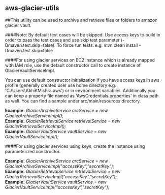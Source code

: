 ## aws-glacier-utils

##This utility can be used to archive and retrieve files or folders to amazon glacier vault.


####Note: By default test cases will be skipped. Use access keys to build in order to pass the test cases and use skip test parameter (-Dmaven.test.skip=false). To force run tests: e.g. mvn clean install -Dmaven.test.skip=false


####For using glacier services on EC2 instance which is already mapped with IAM role, use the default constructor call to create instance of GlacierVaultServiceImpl. 

You can use default constructor initialization if you have access keys in aws profile 
(generally created user use home directory e.g. 'C:\Users\AbhiKMishra\.aws') or in environment variables. Additionally you can keep a property file named as 'AwsCredentials.properties' in class path as well. You can find a sample under src/main/resources directory.


**Example:** *GlacierArchiveService arcService = new GlacierArchiveServiceImpl();*  
**Example:** *GlacierRetrievalService retrievalService = new GlacierRetrievalServiceImpl();*  
**Example:** *GlacierVaultService vaultService = new GlacierVaultServiceImpl();*


####For using glacier services using keys, create the instance using parameterized constructor. 


**Example:** *GlacierArchiveService arcService = new GlacierArchiveServiceImpl("accessKey","secretKey");*  
**Example:** *GlacierRetrievalService retrievalService = new GlacierRetrievalServiceImpl("accessKey","secretKey");*  
**Example:** *GlacierVaultService vaultService = new GlacierVaultServiceImpl("accessKey","secretKey");*